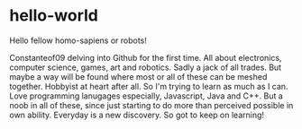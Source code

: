 # hello-world

Hello fellow homo-sapiens or robots!

Constanteof09 delving into Github for the first time. All about electronics, computer science, games, art and robotics.
Sadly a jack of all trades. But maybe a way will be found where most or all of these can be meshed together. 
Hobbyist at heart after all. So I'm trying to learn as much as I can. 
Love programming lanugages especially, Javascript, Java and C++.
But a noob in all of these, since just starting to do more than perceived possible in own ability.
Everyday is a new discovery. So got to keep on learning!
